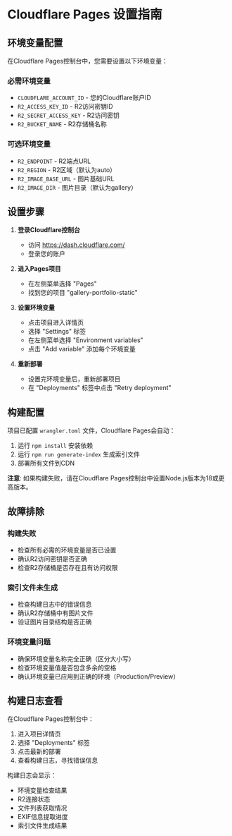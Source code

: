 # Cloudflare Pages 设置指南

## 环境变量配置

在Cloudflare Pages控制台中，您需要设置以下环境变量：

### 必需环境变量
- `CLOUDFLARE_ACCOUNT_ID` - 您的Cloudflare账户ID
- `R2_ACCESS_KEY_ID` - R2访问密钥ID
- `R2_SECRET_ACCESS_KEY` - R2访问密钥
- `R2_BUCKET_NAME` - R2存储桶名称

### 可选环境变量
- `R2_ENDPOINT` - R2端点URL
- `R2_REGION` - R2区域（默认为auto）
- `R2_IMAGE_BASE_URL` - 图片基础URL
- `R2_IMAGE_DIR` - 图片目录（默认为gallery）

## 设置步骤

1. **登录Cloudflare控制台**
   - 访问 https://dash.cloudflare.com/
   - 登录您的账户

2. **进入Pages项目**
   - 在左侧菜单选择 "Pages"
   - 找到您的项目 "gallery-portfolio-static"

3. **设置环境变量**
   - 点击项目进入详情页
   - 选择 "Settings" 标签
   - 在左侧菜单选择 "Environment variables"
   - 点击 "Add variable" 添加每个环境变量

4. **重新部署**
   - 设置完环境变量后，重新部署项目
   - 在 "Deployments" 标签中点击 "Retry deployment"

## 构建配置

项目已配置 `wrangler.toml` 文件，Cloudflare Pages会自动：

1. 运行 `npm install` 安装依赖
2. 运行 `npm run generate-index` 生成索引文件
3. 部署所有文件到CDN

**注意**: 如果构建失败，请在Cloudflare Pages控制台中设置Node.js版本为18或更高版本。

## 故障排除

### 构建失败
- 检查所有必需的环境变量是否已设置
- 确认R2访问密钥是否正确
- 检查R2存储桶是否存在且有访问权限

### 索引文件未生成
- 检查构建日志中的错误信息
- 确认R2存储桶中有图片文件
- 验证图片目录结构是否正确

### 环境变量问题
- 确保环境变量名称完全正确（区分大小写）
- 检查环境变量值是否包含多余的空格
- 确认环境变量已应用到正确的环境（Production/Preview）

## 构建日志查看

在Cloudflare Pages控制台中：
1. 进入项目详情页
2. 选择 "Deployments" 标签
3. 点击最新的部署
4. 查看构建日志，寻找错误信息

构建日志会显示：
- 环境变量检查结果
- R2连接状态
- 文件列表获取情况
- EXIF信息提取进度
- 索引文件生成结果 